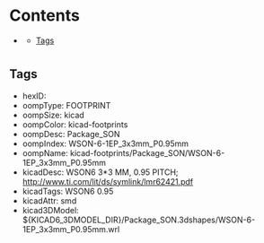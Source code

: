 



Contents
========

* [](#)
	* [Tags](#tags)

# 

## Tags

- hexID: 
- oompType: FOOTPRINT
- oompSize: kicad
- oompColor: kicad-footprints
- oompDesc: Package_SON
- oompIndex: WSON-6-1EP_3x3mm_P0.95mm
- oompName: kicad-footprints/Package_SON/WSON-6-1EP_3x3mm_P0.95mm
- kicadDesc: WSON6 3*3 MM, 0.95 PITCH; http://www.ti.com/lit/ds/symlink/lmr62421.pdf
- kicadTags: WSON6 0.95
- kicadAttr: smd
- kicad3DModel: ${KICAD6_3DMODEL_DIR}/Package_SON.3dshapes/WSON-6-1EP_3x3mm_P0.95mm.wrl
